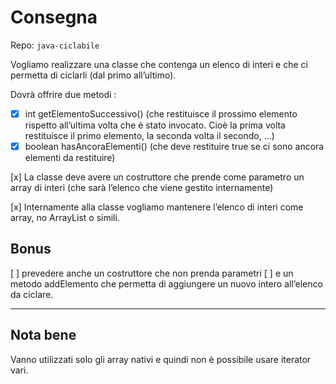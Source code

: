 # Consegna

Repo: `java-ciclabile`

Vogliamo realizzare una classe che contenga un elenco di interi e che ci permetta di ciclarli (dal primo all’ultimo).

Dovrà offrire due metodi :

- [x] int getElementoSuccessivo() (che restituisce il prossimo elemento rispetto all’ultima volta che è stato invocato. Cioè la prima volta restituisce il primo elemento, la seconda volta il secondo, …)
- [x] boolean hasAncoraElementi() (che deve restituire true se ci sono ancora elementi da restituire)

[x] La classe deve avere un costruttore che prende come parametro un array di interi (che sarà l’elenco che viene gestito internamente)

[x] Internamente alla classe vogliamo mantenere l’elenco di interi come array, no ArrayList o simili.

## Bonus

[ ] prevedere anche un costruttore che non prenda parametri
[ ] e un metodo addElemento che permetta di aggiungere un nuovo intero all’elenco da ciclare.

---

## Nota bene

Vanno utilizzati solo gli array nativi e quindi non è possibile usare iterator vari.
